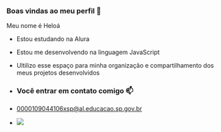 ### Boas vindas ao meu perfil 💙

Meu nome é Heloá

- Estou estudando na Alura
- Estou me desenvolvendo na linguagem JavaScript
- Ultilizo esse espaço para minha organização e compartilhamento dos meus projetos desenvolvidos

- ### Você entrar em contato comigo 📫
- 0000109044106xsp@al.educacao.sp.gov.br
- ![](https://media1.tenor.com/m/SN6B7K3TtXQAAAAd/i-love-you-puppy.gif)
